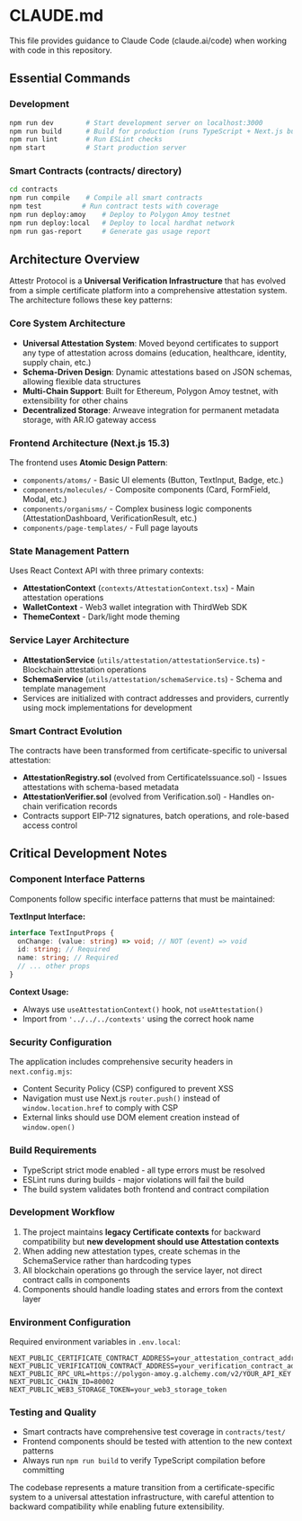 # CLAUDE.md

This file provides guidance to Claude Code (claude.ai/code) when working with code in this repository.

## Essential Commands

### Development
```bash
npm run dev        # Start development server on localhost:3000
npm run build      # Build for production (runs TypeScript + Next.js build)
npm run lint       # Run ESLint checks
npm start          # Start production server
```

### Smart Contracts (contracts/ directory)
```bash
cd contracts
npm run compile    # Compile all smart contracts
npm test          # Run contract tests with coverage
npm run deploy:amoy    # Deploy to Polygon Amoy testnet
npm run deploy:local   # Deploy to local hardhat network
npm run gas-report     # Generate gas usage report
```

## Architecture Overview

Attestr Protocol is a **Universal Verification Infrastructure** that has evolved from a simple certificate platform into a comprehensive attestation system. The architecture follows these key patterns:

### Core System Architecture
- **Universal Attestation System**: Moved beyond certificates to support any type of attestation across domains (education, healthcare, identity, supply chain, etc.)
- **Schema-Driven Design**: Dynamic attestations based on JSON schemas, allowing flexible data structures
- **Multi-Chain Support**: Built for Ethereum, Polygon Amoy testnet, with extensibility for other chains
- **Decentralized Storage**: Arweave integration for permanent metadata storage, with AR.IO gateway access

### Frontend Architecture (Next.js 15.3)
The frontend uses **Atomic Design Pattern**:
- `components/atoms/` - Basic UI elements (Button, TextInput, Badge, etc.)
- `components/molecules/` - Composite components (Card, FormField, Modal, etc.) 
- `components/organisms/` - Complex business logic components (AttestationDashboard, VerificationResult, etc.)
- `components/page-templates/` - Full page layouts

### State Management Pattern
Uses React Context API with three primary contexts:
- **AttestationContext** (`contexts/AttestationContext.tsx`) - Main attestation operations
- **WalletContext** - Web3 wallet integration with ThirdWeb SDK
- **ThemeContext** - Dark/light mode theming

### Service Layer Architecture
- **AttestationService** (`utils/attestation/attestationService.ts`) - Blockchain attestation operations
- **SchemaService** (`utils/attestation/schemaService.ts`) - Schema and template management  
- Services are initialized with contract addresses and providers, currently using mock implementations for development

### Smart Contract Evolution
The contracts have been transformed from certificate-specific to universal attestation:
- **AttestationRegistry.sol** (evolved from CertificateIssuance.sol) - Issues attestations with schema-based metadata
- **AttestationVerifier.sol** (evolved from Verification.sol) - Handles on-chain verification records
- Contracts support EIP-712 signatures, batch operations, and role-based access control

## Critical Development Notes

### Component Interface Patterns
Components follow specific interface patterns that must be maintained:

**TextInput Interface:**
```typescript
interface TextInputProps {
  onChange: (value: string) => void; // NOT (event) => void
  id: string; // Required
  name: string; // Required
  // ... other props
}
```

**Context Usage:**
- Always use `useAttestationContext()` hook, not `useAttestation()`
- Import from `'../../../contexts'` using the correct hook name

### Security Configuration
The application includes comprehensive security headers in `next.config.mjs`:
- Content Security Policy (CSP) configured to prevent XSS
- Navigation must use Next.js `router.push()` instead of `window.location.href` to comply with CSP
- External links should use DOM element creation instead of `window.open()`

### Build Requirements
- TypeScript strict mode enabled - all type errors must be resolved
- ESLint runs during builds - major violations will fail the build  
- The build system validates both frontend and contract compilation

### Development Workflow
1. The project maintains **legacy Certificate contexts** for backward compatibility but **new development should use Attestation contexts**
2. When adding new attestation types, create schemas in the SchemaService rather than hardcoding types
3. All blockchain operations go through the service layer, not direct contract calls in components
4. Components should handle loading states and errors from the context layer

### Environment Configuration
Required environment variables in `.env.local`:
```env
NEXT_PUBLIC_CERTIFICATE_CONTRACT_ADDRESS=your_attestation_contract_address
NEXT_PUBLIC_VERIFICATION_CONTRACT_ADDRESS=your_verification_contract_address  
NEXT_PUBLIC_RPC_URL=https://polygon-amoy.g.alchemy.com/v2/YOUR_API_KEY
NEXT_PUBLIC_CHAIN_ID=80002
NEXT_PUBLIC_WEB3_STORAGE_TOKEN=your_web3_storage_token
```

### Testing and Quality
- Smart contracts have comprehensive test coverage in `contracts/test/`
- Frontend components should be tested with attention to the new context patterns
- Always run `npm run build` to verify TypeScript compilation before committing

The codebase represents a mature transition from a certificate-specific system to a universal attestation infrastructure, with careful attention to backward compatibility while enabling future extensibility.